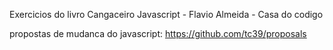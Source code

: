 Exercicios do livro Cangaceiro Javascript - Flavio Almeida - Casa do codigo


propostas de mudanca do javascript:
https://github.com/tc39/proposals